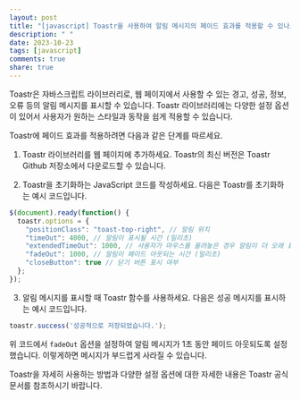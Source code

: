 ```yaml
---
layout: post
title: "[javascript] Toastr을 사용하여 알림 메시지의 페이드 효과를 적용할 수 있나요?"
description: " "
date: 2023-10-23
tags: [javascript]
comments: true
share: true
---
```


Toastr은 자바스크립트 라이브러리로, 웹 페이지에서 사용할 수 있는 경고, 성공, 정보, 오류 등의 알림 메시지를 표시할 수 있습니다. Toastr 라이브러리에는 다양한 설정 옵션이 있어서 사용자가 원하는 스타일과 동작을 쉽게 적용할 수 있습니다.

Toastr에 페이드 효과를 적용하려면 다음과 같은 단계를 따르세요.

1. Toastr 라이브러리를 웹 페이지에 추가하세요. Toastr의 최신 버전은 Toastr Github 저장소에서 다운로드할 수 있습니다.

2. Toastr을 초기화하는 JavaScript 코드를 작성하세요. 다음은 Toastr를 초기화하는 예시 코드입니다.

```javascript
$(document).ready(function() {
  toastr.options = {
    "positionClass": "toast-top-right", // 알림 위치
    "timeOut": 4000, // 알림이 표시될 시간 (밀리초)
    "extendedTimeOut": 1000, // 사용자가 마우스를 올려놓은 경우 알림이 더 오래 표시될 시간 (밀리초)
    "fadeOut": 1000, // 알림이 페이드 아웃되는 시간 (밀리초)
    "closeButton": true // 닫기 버튼 표시 여부
  };
});
```

3. 알림 메시지를 표시할 때 Toastr 함수를 사용하세요. 다음은 성공 메시지를 표시하는 예시 코드입니다.

```javascript
toastr.success('성공적으로 저장되었습니다.');
```

위 코드에서 `fadeOut` 옵션을 설정하여 알림 메시지가 1초 동안 페이드 아웃되도록 설정했습니다. 이렇게하면 메시지가 부드럽게 사라질 수 있습니다.

Toastr을 자세히 사용하는 방법과 다양한 설정 옵션에 대한 자세한 내용은 Toastr 공식 문서를 참조하시기 바랍니다.